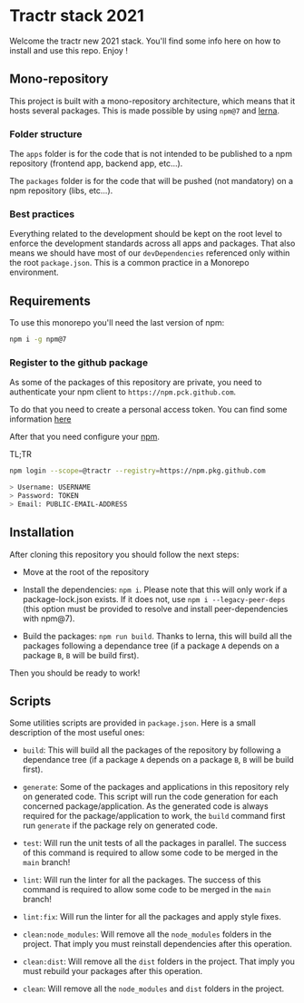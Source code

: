 # Tractr stack 2021

Welcome the tractr new 2021 stack. You'll find some info here on
how to install and use this repo. Enjoy !

## Mono-repository

This project is built with a mono-repository architecture, which means that 
it hosts several packages. This is made possible by using `npm@7`
and [lerna](https://github.com/lerna/lerna).

### Folder structure

The `apps` folder is for the code that is not intended to be published to a npm
repository (frontend app, backend app, etc...). 

The `packages` folder is for the code that will be pushed (not mandatory) on
a npm repository (libs, etc...).

### Best practices

Everything related to the development should be kept on the root level to
enforce the development standards across all apps and packages. That also means
we should have most of our `devDependencies` referenced only within the root
`package.json`. This is a common practice in a Monorepo environment.

## Requirements

To use this monorepo you'll need the last version of npm:

```bash
npm i -g npm@7
```

### Register to the github package

As some of the packages of this repository are private, you  need to authenticate
your npm client to `https://npm.pck.github.com`.

To do that you need to create a personal access token. You can find some
information
[here](https://docs.github.com/en/enterprise-server@2.22/github/authenticating-to-github/creating-a-personal-access-token)

After that you need configure your
[npm](https://docs.github.com/en/packages/guides/configuring-npm-for-use-with-github-packages).

TL;TR

```bash
npm login --scope=@tractr --registry=https://npm.pkg.github.com

> Username: USERNAME
> Password: TOKEN
> Email: PUBLIC-EMAIL-ADDRESS
```

## Installation

After cloning this repository you should follow the next steps:

- Move at the root of the repository

- Install the dependencies:  `npm i`. Please note that this will only
work if a package-lock.json exists. If it does not, use `npm i --legacy-peer-deps`
(this option must be provided to resolve and install peer-dependencies with npm@7).

- Build the packages: `npm run build`. Thanks to lerna, this will build all the packages
following a dependance tree (if a package `A` depends on a package `B`, `B` will be build
first).

Then you should be ready to work!

## Scripts

Some utilities scripts are provided in `package.json`. Here is a small description of the
most useful ones:

- `build`: This will build all the packages of the repository by following a dependance
tree (if a package `A` depends on a package `B`, `B` will be build first).

- `generate`: Some of the packages and applications in this repository rely on generated code.
This script will run the code generation for each concerned package/application. As the generated
code is always required for the package/application to work, the `build` command first run
`generate` if the package rely on generated code.

- `test`: Will run the unit tests of all the packages in parallel. The success of this command is 
required to allow some code to be merged in the `main` branch!

- `lint`: Will run the linter for all the packages. The success of this command is required
to allow some code to be merged in the `main` branch!

- `lint:fix`: Will run the linter for all the packages and apply style fixes.

- `clean:node_modules`: Will remove all the `node_modules` folders in the project. That
imply you must reinstall dependencies after this operation.

- `clean:dist`: Will remove all the `dist` folders in the project. That imply you must
rebuild your packages after this operation.

- `clean`: Will remove all the `node_modules` and `dist` folders in the project.
